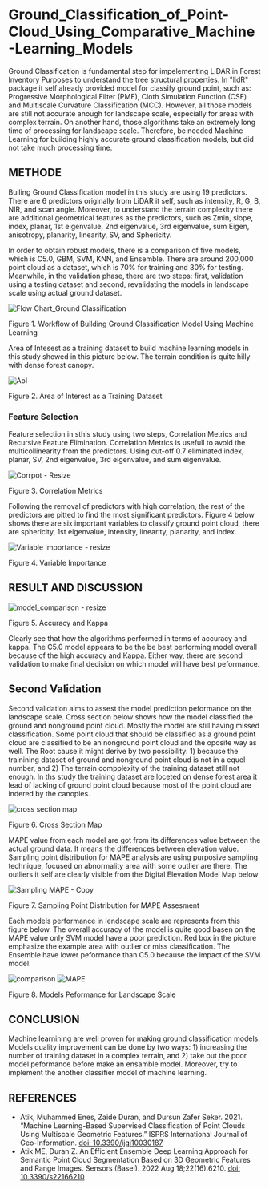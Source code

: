 # Ground_Classification_of_Point-Cloud_Using_Comparative_Machine-Learning_Models

Ground Classification is fundamental step for impelementing LiDAR in Forest Inventory Purposes to understand the tree structural properties. In "lidR" package it self already provided model for classify ground point, such as: Progressive Morphological Filter (PMF), Cloth Simulation Function (CSF) and Multiscale Curvature Classification (MCC). However, all those models are still not accurate anough for landscape scale, especially for areas with complex terrain. On another hand, those algorithms take an extremely long time of processing for landscape scale. Therefore, be needed Machine Learning for building highly accurate ground classification models, but did not take much processing time.

## METHODE
Builing Ground Classification model in this study are using 19 predictors. There are 6 predictors originally from LiDAR it self, such as intensity, R, G, B, NIR, and scan angle. Moreover, to understand the terrain complexity there are additional geometrical features as the predictors, such as Zmin, slope, index, planar, 1st eigenvalue, 2nd eigenvalue, 3rd eigenvalue, sum Eigen, anisotropy, planarity, linearity, SV, and Sphericity.

In order to obtain robust models, there is a comparison of five models, which is C5.0, GBM, SVM, KNN, and Ensemble. There are around 200,000 point cloud as a dataset, which is 70% for training and 30% for testing. Meanwhile, in the validation phase, there are two steps: first, validation using a testing dataset and second, revalidating the models in landscape scale using actual ground dataset.

![Flow Chart_Ground Classification](https://user-images.githubusercontent.com/60123331/211615140-18bb2de3-67f4-4409-9509-a17b6647db22.png)

Figure 1. Workflow of Building Ground Classification Model Using Machine Learning

Area of Intesest as a training dataset to build machine learning models in this study showed in this picture below. The terrain condition is quite hilly with dense forest canopy. 

![AoI](https://user-images.githubusercontent.com/60123331/211566665-75e690dc-13cf-4871-ae6f-11b3aaeb7f7e.png)

Figure 2. Area of Interest as a Training Dataset

### Feature Selection
Feature selection in sthis study using two steps, Correlation Metrics and Recursive Feature Elimination. Correlation Metrics is usefull to avoid the multicollinearity from the predictors. Using cut-off 0.7 eliminated index, planar, SV, 2nd eigenvalue, 3rd eigenvalue, and sum eigenvalue.

![Corrpot - Resize](https://user-images.githubusercontent.com/60123331/211583983-48c0f339-4d69-4ec8-a58e-a5c21b3ec6d2.png)

Figure 3. Correlation Metrics

Following the removal of predictors with high correlation,  the rest of the predictors are pitted to find the most significant predictors. Figure 4 below shows there are six important variables to classify ground point cloud, there are sphericity, 1st eigenvalue, intensity, linearity, planarity, and index.

![Variable Importance - resize](https://user-images.githubusercontent.com/60123331/211583792-cb679b55-becb-4fa5-8971-2f16f897e3f2.png)

Figure 4. Variable Importance

## RESULT AND DISCUSSION

![model_comparison - resize](https://user-images.githubusercontent.com/60123331/211583738-396298ab-22b7-4fe9-85da-363450b5173c.png)

Figure 5. Accuracy and Kappa

Clearly see that how the algorithms performed in terms of accuracy and kappa. The C5.0 model appears to be the be best performing model overall because of the high accuracy and Kappa. Either way, there are second validation to make final decision on which model will have best peformance.

## Second Validation

Second validation aims to assest the model prediction peformance on the landscape scale. Cross section below shows how the model classified the ground and nonground point cloud. Mostly the model are still having missed classification. Some point cloud that should be classified as a ground point cloud are classified to be an nonground point cloud and the oposite way as well. The Root cause it might derive by two possibility: 1) because the trainining dataset of ground and nonground point cloud is not in a equel number, and 2) The terrain compplexity of the training dataset still not enough. In ths study the training dataset are loceted on dense forest area it lead of lacking of ground point cloud because most of the point cloud are indered by the canopies.

![cross section map](https://user-images.githubusercontent.com/60123331/211581039-c105c088-d344-4932-a4ea-5d374087222f.png)

Figure 6. Cross Section Map

MAPE value from each model are got from its differences value between the actual ground data. It means the differences between elevation value. Sampling point distribution for MAPE analysis are using purposive sampling technique, focused on abnormality area with some outlier are there. The outliers it self are clearly visible from the Digital Elevation Model Map below

![Sampling MAPE - Copy](https://user-images.githubusercontent.com/60123331/211584330-85584766-20e6-4519-bf7c-6542a35fc51b.png)

Figure 7. Sampling Point Distribution for MAPE Assesment

Each models performance in lendscape scale are represents from this figure below. The overall accuracy of the model is quite good basen on the MAPE value only SVM model have a poor prediction. Red box in the picture emphasize the example area with outlier or miss classification. The Ensemble have lower peformance than C5.0 because the impact of the SVM model.


![comparison](https://user-images.githubusercontent.com/60123331/211609241-108e1a09-03a0-4135-9691-6cbf43574c33.png)
![MAPE](https://user-images.githubusercontent.com/60123331/211611038-a7ab234e-dffc-4b08-bbca-967d906473a1.png)

Figure 8. Models Peformance for Landscape Scale

## CONCLUSION
Machine learnining are well proven for making ground classification models. Models quality improvement can be done by two ways: 1) increasing the number of training dataset in a complex terrain, and 2) take out the poor model peformance before make an ensamble model. Moreover, try to implement the another classifier model of machine learning.

## REFERENCES
- Atik, Muhammed Enes, Zaide Duran, and Dursun Zafer Seker. 2021. “Machine Learning-Based Supervised Classification of Point Clouds Using Multiscale Geometric Features.” ISPRS International Journal of Geo-Information. [doi: 10.3390/ijgi10030187](https://www.mendeley.com/catalogue/4476ecc9-d5f0-3af0-8eef-f4ca8a061bb2/?utm_source=desktop&utm_medium=1.19.4&utm_campaign=open_catalog&userDocumentId=%7B64628a51-8ea3-4821-89bd-b85d9e5e10c1%7D)
- Atik ME, Duran Z. An Efficient Ensemble Deep Learning Approach for Semantic Point Cloud Segmentation Based on 3D Geometric Features and Range Images. Sensors (Basel). 2022 Aug 18;22(16):6210. [doi: 10.3390/s22166210](https://www.ncbi.nlm.nih.gov/pmc/articles/PMC9416655/)

